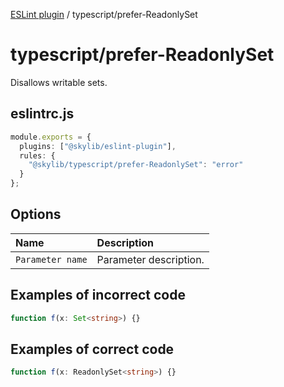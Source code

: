 [ESLint plugin](index.md) / typescript/prefer-ReadonlySet

# typescript/prefer-ReadonlySet

Disallows writable sets.

## eslintrc.js

```ts
module.exports = {
  plugins: ["@skylib/eslint-plugin"],
  rules: {
    "@skylib/typescript/prefer-ReadonlySet": "error"
  }
};
```

## Options

| Name | Description |
| :------ | :------ |
| `Parameter name` | Parameter description. |


## Examples of incorrect code

```ts
function f(x: Set<string>) {}
```

## Examples of correct code

```ts
function f(x: ReadonlySet<string>) {}
```
